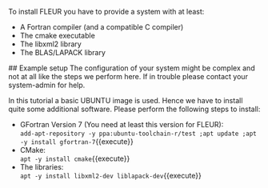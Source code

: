 To install FLEUR you have to provide a system with at least:
* A Fortran compiler (and a compatible C compiler)
* The cmake executable
* The libxml2 library
* The BLAS/LAPACK library

## Example setup
The configuration of your system might be complex and not at all like the steps we perform here.
If in trouble please contact your system-admin for help.

In this tutorial a basic UBUNTU image is used. Hence we have to install quite some additional software.
Please perform the following steps to install:
* GFortran Version 7 (You need at least this version for FLEUR):\
`add-apt-repository -y ppa:ubuntu-toolchain-r/test ;apt update ;apt -y install gfortran-7`{{execute}}
* CMake:\
`apt -y install cmake`{{execute}}
* The libraries:\
`apt -y install libxml2-dev liblapack-dev`{{execute}}


